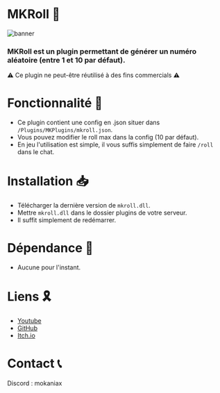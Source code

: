 # MKRoll 🎲
![banner](https://github.com/user-attachments/assets/2b83c4b7-84d1-407a-8bee-2cbe80f0a7d9)
### MKRoll est un plugin permettant de générer un numéro aléatoire (entre 1 et 10 par défaut).
⚠ Ce plugin ne peut-être réutilisé à des fins commercials ⚠
# Fonctionnalité 🧰
- Ce plugin contient une config en .json situer dans `/Plugins/MKPlugins/mkroll.json`.
- Vous pouvez modifier le roll max dans la config (10 par défaut).
- En jeu l'utilisation est simple, il vous suffis simplement de faire `/roll` dans le chat.
# Installation 📥
- Télécharger la dernière version de `mkroll.dll`.
- Mettre `mkroll.dll` dans le dossier plugins de votre serveur.
- Il suffit simplement de redémarrer.
# Dépendance 📜
- Aucune pour l'instant.
# Liens 🎗
- [Youtube](https://www.youtube.com/@mokaniax/videos)
- [GitHub](https://github.com/MokaNiax)
- [Itch.io](https://mokaniax.itch.io)
# Contact 📞
Discord : mokaniax

